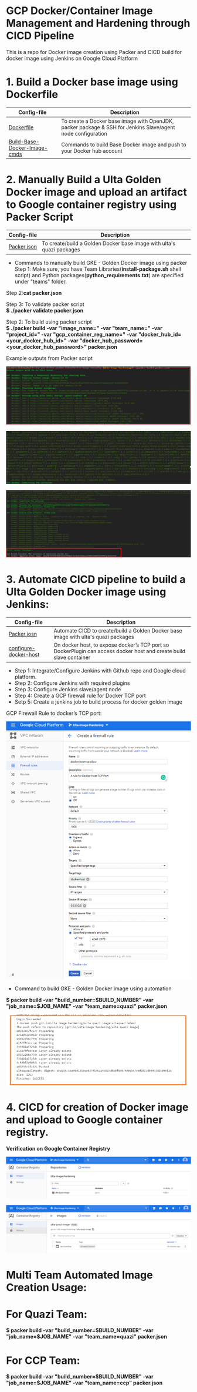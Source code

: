 # GCP Docker/Container Image Management and Hardening through CICD Pipeline
This is a repo for Docker image creation using Packer and CICD build for docker image using Jenkins on Google Cloud Platform

# 1. Build a Docker base image using Dockerfile

| Config-file | Description |
|-------------|-------------|
| [Dockerfile](https://github.com/sahanasj/ulta-gcp-docker-image-with-packer/blob/master/Dockerfile)<br> | To create a Docker base image with OpenJDK, packer package & SSH for Jenkins Slave/agent node configuration  |
| [Build-Base-Docker-Image-cmds](https://github.com/sahanasj/ulta-gcp-docker-image-with-packer/blob/master/Build-Base-Docker-Image-cmds)<br> | Commands to build Base Docker image and push to your Docker hub account  |

# 2. Manually Build a Ulta Golden Docker image and upload an artifact to Google container registry using Packer Script

| Config-file | Description |
|-------------|-------------|
| [Packer.json](https://github.com/sahanasj/ulta-gcp-docker-image-with-packer/blob/master/packer.json)<br> | To create/build a Golden Docker base image with ulta's quazi packages  |

* Commands to manually build GKE - Golden Docker image using packer
Step 1: Make sure, you have Team Libraries(**install-package.sh** shell script) and Python packages(**python_requirements.txt**) are specified under "teams" folder.

Step 2:**cat packer.json**

Step 3: To validate packer script <br>
**$ ./packer validate packer.json**

Step 2: To build using packer script <br>
**$ ./packer build -var "image_name=<your-image-type>" -var "team_name=<quazi-or-ccp>" -var "project_id=<your-project-id>" -var "gcp_container_reg_name=<gcp-container-reg-name>" -var "docker_hub_id=<your_docker_hub_id>" -var "docker_hub_password=<your_docker_hub_password>" packer.json**

Example outputs from Packer script

![alt text](https://github.com/sahanasj/ulta-gcp-docker-image-with-packer/blob/master/screenshots/1-packer-image-build.PNG)

![alt text](https://github.com/sahanasj/ulta-gcp-docker-image-with-packer/blob/master/screenshots/2-packer-image-build.PNG)

![alt text](https://github.com/sahanasj/ulta-gcp-docker-image-with-packer/blob/master/screenshots/3-packer-image-build.png)

# 3. Automate CICD pipeline to build a Ulta Golden Docker image using Jenkins:

| Config-file | Description |
|-------------|-------------|
| [Packer.josn](https://github.com/sahanasj/ulta-gcp-docker-image-with-packer/blob/master/packer.json)<br> | Automate CICD to create/build a Golden Docker base image with ulta's quazi packages  |
| [configure-docker-host](https://github.com/sahanasj/ulta-gcp-docker-image-with-packer/blob/master/configure-docker-host)<br> | On docker host, to expose docker’s TCP port so DockerPlugin can access docker host and create build slave container  |

* Step 1: Integrate/Configure Jenkins with Github repo and Google cloud platform.
* Step 2: Configure Jenkins with required plugins
* Step 3: Configure Jenkins slave/agent node
* Step 4: Create a GCP firewall rule for Docker TCP port 
* Setp 5: Create a jenkins job to build process for docker golden image

GCP Firewall Rule to docker’s TCP port:

![alt text](https://github.com/sahanasj/ulta-gcp-docker-image-with-packer/blob/master/screenshots/GCP-firewall-for-docker-host.PNG)

* Command to build GKE - Golden Docker image using automation

**$ packer build -var "build_number=$BUILD_NUMBER" -var "job_name=$JOB_NAME" -var "team_name=quazi" packer.json**

![alt text](https://github.com/sahanasj/ulta-gcp-docker-image-with-packer/blob/master/screenshots/15-jenkins-job-running-success.png)

# 4. CICD for creation of Docker image and upload to Google container registry.

**Verification on Google Container Registry**

![alt text](https://github.com/sahanasj/ulta-gcp-docker-image-with-packer/blob/master/screenshots/5-google-container-registry.png)

![alt text](https://github.com/sahanasj/ulta-gcp-docker-image-with-packer/blob/master/screenshots/6-google-container-registry.png)

# Multi Team Automated Image Creation Usage:

# For Quazi Team:
**$ packer build -var "build_number=$BUILD_NUMBER" -var "job_name=$JOB_NAME" -var "team_name=quazi" packer.json**

# For CCP Team:
**$ packer build -var "build_number=$BUILD_NUMBER" -var "job_name=$JOB_NAME" -var "team_name=ccp" packer.json**

